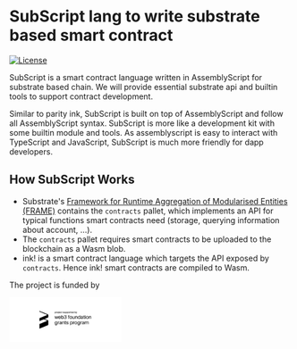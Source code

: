 # SubScript lang to write substrate based smart contract

[![License](https://img.shields.io/badge/License-Apache%202.0-blue.svg)](https://opensource.org/licenses/Apache-2.0)

SubScript is a smart contract language written in AssemblyScript for substrate based chain. We will provide essential substrate api and builtin tools to support contract development.

Similar to parity ink, SubScript is built on top of  AssemblyScript and follow all AssemblyScript syntax. SubScript is more like a development kit with some builtin module and tools. As assemblyscript is easy to interact with TypeScript and JavaScript, SubScript is much more friendly for dapp developers.

## How SubScript Works

* Substrate's [Framework for Runtime Aggregation of Modularised Entities (FRAME)](https://substrate.dev/docs/en/next/conceptual/runtime/frame) contains the `contracts` pallet,
which implements an API for typical functions smart contracts need (storage, querying information about account, …).
* The `contracts` pallet requires smart contracts to be uploaded to the blockchain as a Wasm blob.
* ink! is a smart contract language which targets the API exposed by `contracts`.
Hence ink! smart contracts are compiled to Wasm.

The project is funded by

<img align="left" width="200" src="./img/w3f_grants_badge_black.svg">